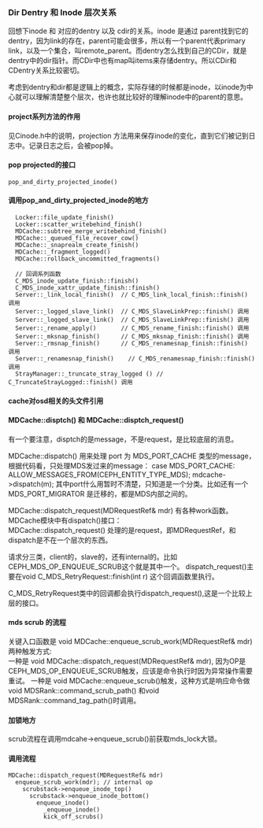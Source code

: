 ### Dir Dentry 和 Inode 层次关系

回想下inode 和 对应的dentry 以及 cdir的关系。inode 是通过 parent找到它的 dentry，因为link的存在，parent可能会很多，所以有一个parent代表primary link，以及一个集合，叫remote_parent。而dentry怎么找到自己的CDir，就是dentry中的dir指针。而CDir中也有map叫items来存储dentry。所以CDir和CDentry关系比较密切。

考虑到dentry和dir都是逻辑上的概念，实际存储的时候都是inode，以inode为中心就可以理解清楚整个层次，也许也就比较好的理解inode中的parent的意思。

#### project系列方法的作用

见Cinode.h中的说明，projection 方法用来保存inode的变化，直到它们被记到日志中。记录日志之后，会被pop掉。

#### pop projected的接口

    pop_and_dirty_projected_inode()
    
#### 调用pop_and_dirty_projected_inode的地方

      Locker::file_update_finish()
      Locker::scatter_writebehind_finish()
      MDCache::subtree_merge_writebehind_finish()
      MDCache::_queued_file_recover_cow()
      MDCache::_snaprealm_create_finish()
      MDCache::_fragment_logged()
      MDCache::rollback_uncommitted_fragments()

      // 回调系列函数
      C_MDS_inode_update_finish::finish()
      C_MDS_inode_xattr_update_finish::finish()
      Server::_link_local_finish()  // C_MDS_link_local_finish::finish() 调用
      Server::_logged_slave_link()  // C_MDS_SlaveLinkPrep::finish() 调用
      Server::_logged_slave_link()  // C_MDS_SlaveLinkPrep::finish() 调用
      Server::_rename_apply()       // C_MDS_rename_finish::finish() 调用
      Server::_mksnap_finish()      // C_MDS_mksnap_finish::finish() 调用
      Server::_rmsnap_finish()      // C_MDS_renamesnap_finish::finish() 调用
      Server::_renamesnap_finish()    // C_MDS_renamesnap_finish::finish() 调用
      StrayManager::_truncate_stray_logged () // C_TruncateStrayLogged::finish() 调用


#### cache对osd相关的头文件引用

#### MDCache::disptch() 和 MDCache::disptch_request()

有一个要注意，disptch的是message，不是request，是比较底层的消息。

MDCache::dispatch() 用来处理 port 为 MDS_PORT_CACHE 类型的message，根据代码看，只处理MDS发过来的message：
    case MDS_PORT_CACHE:
        ALLOW_MESSAGES_FROM(CEPH_ENTITY_TYPE_MDS);
        mdcache->dispatch(m);
其中port什么用暂时不清楚，只知道是一个分类。比如还有一个 MDS_PORT_MIGRATOR 是迁移的，都是MDS内部之间的。


MDCache::dispatch_request(MDRequestRef& mdr) 有各种work函数。MDCache模块中有dispatch()接口：  
MDCache::dispatch_request() 处理的是request，即MDRequestRef，和dispatch是不在一个层次的东西。

请求分三类，client的，slave的，还有internal的。比如 CEPH_MDS_OP_ENQUEUE_SCRUB这个就是其中一个。
dispatch_request()主要在void C_MDS_RetryRequest::finish(int r) 这个回调函数里执行。

C_MDS_RetryRequest类中的回调都会执行dispatch_request(),这是一个比较上层的接口。

#### mds scrub 的流程

关键入口函数是 void MDCache::enqueue_scrub_work(MDRequestRef& mdr) 两种触发方式:  
一种是 void MDCache::dispatch_request(MDRequestRef& mdr), 因为OP是CEPH_MDS_OP_ENQUEUE_SCRUB触发，应该是命令执行时因为异常操作需要重试。
一种是 void MDCache::enqueue_scrub()触发，这种方式是响应命令做void MDSRank::command_scrub_path() 和void MDSRank::command_tag_path()时调用。

#### 加锁地方

scrub流程在调用mdcahe->enqueue_scrub()前获取mds_lock大锁。

#### 调用流程
    
    MDCache::dispatch_request(MDRequestRef& mdr)      
      enqueue_scrub_work(mdr); // internal op
        scrubstack->enqueue_inode_top()
          scrubstack->enqueue_inode_bottom()
            enqueue_inode()
              _enqueue_inode()
              kick_off_scrubs()
